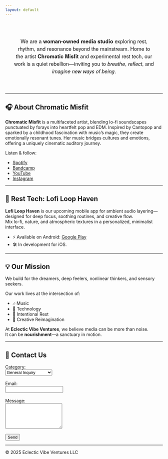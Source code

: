 ```yaml
---
layout: default
---
```


<div align="center" style="padding: 2em; border-radius: 1em; font-family: 'Helvetica Neue', sans-serif; max-width: 800px; margin: auto;">
  <h3 style="font-weight: normal; font-size: 1.2em;">
    We are a <strong>woman-owned media studio</strong> exploring rest, rhythm, and resonance beyond the mainstream. Home to the artist <strong>Chromatic Misfit</strong> and experimental rest tech,  
    our work is a quiet rebellion—inviting you to <em>breathe</em>, <em>reflect</em>, and <em>imagine new ways of being</em>.
  </h3>
</div>

---

## 🎧 About Chromatic Misfit

**Chromatic Misfit** is a multifaceted artist, blending lo-fi soundscapes punctuated by forays into heartfelt pop and EDM. Inspired by Cantopop and sparked by a childhood fascination with music’s magic, they create emotionally resonant tunes. Her music bridges cultures and emotions, offering a uniquely cinematic auditory journey.

Listen & follow:
- [Spotify](https://open.spotify.com/artist/5O4l4URYQ4EqEWrbNpVXiS)
- [Bandcamp](https://chromaticmisfit.bandcamp.com/)
- [YouTube](https://www.youtube.com/@ChromaticMisfit)
- [Instagram](https://www.instagram.com/chromaticmisfit/)

---

## 📱 Rest Tech: Lofi Loop Haven

**Lofi Loop Haven** is our upcoming mobile app for ambient audio layering—designed for deep focus, soothing routines, and creative flow.  
Mix lo-fi, nature, and atmospheric textures in a personalized, minimalist interface.

- ⚡ Available on Android: [Google Play](https://play.google.com/store/apps/details?id=com.eclecticvibeventures.lofiloophaven)
- 🛠️ In development for iOS.

---

## 💡 Our Mission

We build for the dreamers, deep feelers, nonlinear thinkers, and sensory seekers.

Our work lives at the intersection of:
- 🎶 Music
- 📱 Technology
- 🌿 Intentional Rest
- 💫 Creative Reimagination

At **Eclectic Vibe Ventures**, we believe media can be more than noise.  
It can be **nourishment**—a sanctuary in motion.

---

## 📧 Contact Us

<form
  action="https://formspree.io/f/movlkrvq"
  method="POST"
>
<label>Category:</label><br>
  <select name="category" id="category">
    <option value="generalinquiry">General Inquiry</option>
    <option value="appsupportios">App Support: iOS</option>
    <option value="appsupportandroid">App Support: Android</option>
  </select>
  <br><br>
  <label>
    Email:
  </label>
    <br>
    <input type="email" name="email"></input>
    <br>
    <br>
  <label>
    Message:
  </label>
    <br>
    <textarea id="message" name="message" rows="5" cols="20"></textarea>
    <br>
    <br>
  <button type="submit">Send</button>
</form>

---

© 2025 Eclectic Vibe Ventures LLC
